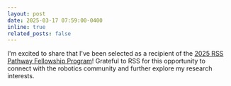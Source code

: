 ```yaml
---
layout: post
date: 2025-03-17 07:59:00-0400
inline: true
related_posts: false
---
```


I'm excited to share that I've been selected as a recipient of the [2025 RSS Pathway Fellowship Program](https://sites.google.com/lehigh.edu/pathways-rss2025/home?authuser=0#h.9k5jcvbajbml)! Grateful to RSS for this opportunity to connect with the robotics community and further explore my research interests.

